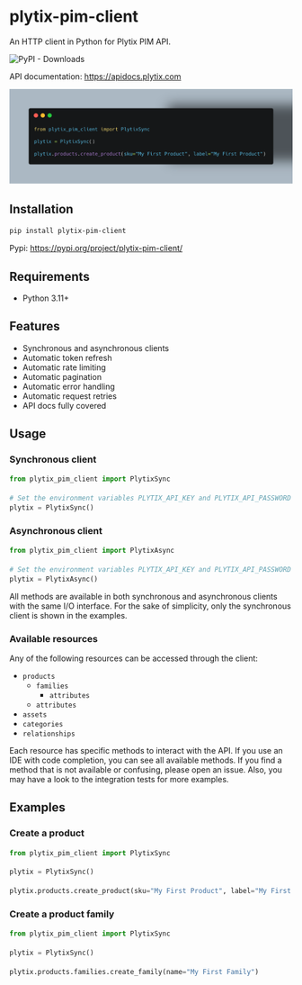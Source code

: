 # plytix-pim-client
An HTTP client in Python for Plytix PIM API.

![PyPI - Downloads](https://img.shields.io/pypi/dm/plytix-pim-client?style=for-the-badge)

API documentation: https://apidocs.plytix.com

![Example](https://raw.githubusercontent.com/TheTelematic/plytix-pim-client/main/doc/images/example.png)

## Installation
```bash
pip install plytix-pim-client
```
Pypi: https://pypi.org/project/plytix-pim-client/

## Requirements
- Python 3.11+

## Features
- Synchronous and asynchronous clients
- Automatic token refresh
- Automatic rate limiting
- Automatic pagination
- Automatic error handling
- Automatic request retries
- API docs fully covered

## Usage

### Synchronous client

```python
from plytix_pim_client import PlytixSync

# Set the environment variables PLYTIX_API_KEY and PLYTIX_API_PASSWORD
plytix = PlytixSync()
```

### Asynchronous client

```python
from plytix_pim_client import PlytixAsync

# Set the environment variables PLYTIX_API_KEY and PLYTIX_API_PASSWORD
plytix = PlytixAsync()
```

All methods are available in both synchronous and asynchronous clients with the same I/O interface.
For the sake of simplicity, only the synchronous client is shown in the examples.

### Available resources
Any of the following resources can be accessed through the client:
- `products`
  - `families`
    - `attributes`
  - `attributes`
- `assets`
- `categories`
- `relationships`

Each resource has specific methods to interact with the API. 
If you use an IDE with code completion, you can see all available methods.
If you find a method that is not available or confusing, please open an issue.
Also, you may have a look to the integration tests for more examples.

## Examples
### Create a product

```python
from plytix_pim_client import PlytixSync

plytix = PlytixSync()

plytix.products.create_product(sku="My First Product", label="My First Product")
```

### Create a product family

```python
from plytix_pim_client import PlytixSync

plytix = PlytixSync()

plytix.products.families.create_family(name="My First Family")
```
